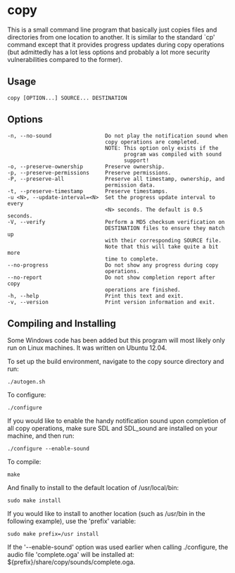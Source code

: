 copy
====
This is a small command line program that basically just copies files and
directories from one location to another. It is similar to the standard `cp'
command except that it provides progress updates during copy operations (but
admittedly has a lot less options and probably a lot more security
vulnerabilities compared to the former).

Usage
-----
    copy [OPTION...] SOURCE... DESTINATION

Options
-------
    -n, --no-sound                 Do not play the notification sound when
                                   copy operations are completed.
                                   NOTE: This option only exists if the
                                         program was compiled with sound
                                         support!
    -o, --preserve-ownership       Preserve ownership.
    -p, --preserve-permissions     Preserve permissions.
    -P, --preserve-all             Preserve all timestamp, ownership, and
                                   permission data.
    -t, --preserve-timestamp       Preserve timestamps.
    -u <N>, --update-interval=<N>  Set the progress update interval to every
                                   <N> seconds. The default is 0.5 seconds.
    -V, --verify                   Perform a MD5 checksum verification on
                                   DESTINATION files to ensure they match up
                                   with their corresponding SOURCE file.
                                   Note that this will take quite a bit more
                                   time to complete.
    --no-progress                  Do not show any progress during copy
                                   operations.
    --no-report                    Do not show completion report after copy
                                   operations are finished.
    -h, --help                     Print this text and exit.
    -v, --version                  Print version information and exit.

Compiling and Installing
------------------------
Some Windows code has been added but this program will most likely only run on
Linux machines. It was written on Ubuntu 12.04.

To set up the build environment, navigate to the copy source directory and
run:

    ./autogen.sh

To configure:

    ./configure

If you would like to enable the handy notification sound upon completion of
all copy operations, make sure SDL and SDL_sound are installed on your
machine, and then run:

    ./configure --enable-sound

To compile:

    make

And finally to install to the default location of /usr/local/bin:

    sudo make install

If you would like to install to another location (such as /usr/bin in the
following example), use the 'prefix' variable:

    sudo make prefix=/usr install

If the '--enable-sound' option was used earlier when calling ./configure, the
audio file 'complete.oga' will be installed at: ${prefix}/share/copy/sounds/complete.oga.
